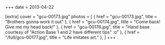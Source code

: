+++
date = 2013-04-22

[extra]
cover = "gcu-00173.jpg"
photos = [
{ href = "gcu-00173.jpg", title = "Brothers gonna work it out" },
{ href = "gcu-00174.jpg", title = "Come back! Give me my head back!" },
{ href = "gcu-00176.jpg", title = "Hand base courtesy of &quot;Action Base 1 and 2 have different tips&quot; :o" },
{ href = "/full/gcu-00177.jpg", title = "Life imitates art." },
]
+++